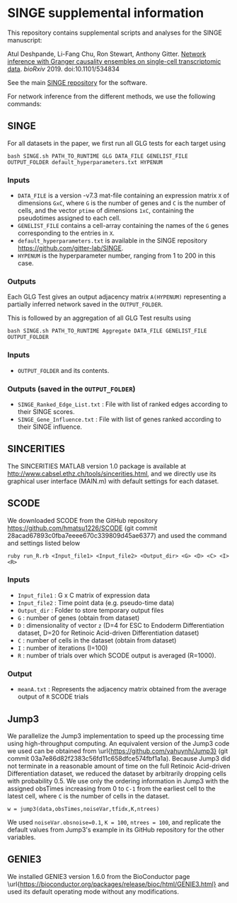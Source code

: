 # SINGE supplemental information
This repository contains supplemental scripts and analyses for the SINGE manuscript:

Atul Deshpande, Li-Fang Chu, Ron Stewart, Anthony Gitter.
[Network inference with Granger causality ensembles on single-cell transcriptomic data](https://doi.org/10.1101/534834).
*bioRxiv* 2019. doi:10.1101/534834

See the main [SINGE repository](https://github.com/gitter-lab/SINGE) for the software.

For network inference from the different methods, we use the following commands:

## SINGE
For all datasets in the paper, we first run all GLG tests for each target using 
```
bash SINGE.sh PATH_TO_RUNTIME GLG DATA_FILE GENELIST_FILE OUTPUT_FOLDER default_hyperparameters.txt HYPENUM
```

### Inputs 
- `DATA_FILE` is a version -v7.3 mat-file containing an expression matrix `X` of dimensions `GxC`, where `G` is the number of genes and `C` is the number of cells, and the vector `ptime` of dimensions `1xC`, containing the pseudotimes assigned to each cell. 
- `GENELIST_FILE` contains a cell-array containing the names of the `G` genes corresponding to the entries in `X`. 
- `default_hyperparameters.txt` is available in the SINGE repository https://github.com/gitter-lab/SINGE.
- `HYPENUM` is the hyperparameter number, ranging from 1 to 200 in this case.

### Outputs
Each GLG Test gives an output adjacency matrix `A(HYPENUM)` representing a partially inferred network saved in the `OUTPUT_FOLDER`.

This is followed by an aggregation of all GLG Test results using 
```
bash SINGE.sh PATH_TO_RUNTIME Aggregate DATA_FILE GENELIST_FILE OUTPUT_FOLDER
```
### Inputs
- `OUTPUT_FOLDER` and its contents.

### Outputs (saved in the `OUTPUT_FOLDER`)
- `SINGE_Ranked_Edge_List.txt` : File with list of ranked edges according to their SINGE scores.
- `SINGE_Gene_Influence.txt` : File with list of genes ranked according to their SINGE influence.


## SINCERITIES
The SINCERITIES MATLAB version 1.0 package is available at http://www.cabsel.ethz.ch/tools/sincerities.html, and we directly use its graphical user interface (MAIN.m) with default settings for each dataset.

## SCODE
We downloaded SCODE from the GitHub repository https://github.com/hmatsu1226/SCODE (git commit 28acad67893c0fba7eeee670c339809d45ae6377) and used the command and settings listed below

```
ruby run_R.rb <Input_file1> <Input_file2> <Output_dir> <G> <D> <C> <I> <R>
```
### Inputs
- `Input_file1` : G x C matrix of expression data
- `Input_file2` : Time point data (e.g. pseudo-time data)
- `Output_dir` : Folder to store temporary output files
- `G` : number of genes (obtain from dataset)
- `D` : dimensionality of vector `z` (D=4 for ESC to Endoderm Differentiation dataset, D=20 for Retinoic Acid-driven Differentiation dataset) 
- `C` : number of cells in the dataset (obtain from dataset)
- `I` : number of iterations (I=100)
- `R` : number of trials over which SCODE output is averaged (R=1000).
### Output
- `meanA.txt` : Represents the adjacency matrix obtained from the average output of `R` SCODE trials


## Jump3
We parallelize the Jump3 implementation to speed up the processing time using high-throughput computing. An equivalent version of the Jump3 code we used can be obtained from \url{https://github.com/vahuynh/Jump3} (git commit 03a7e86d82f2383c56fd11c658dfce574fbf1a1a).
Because Jump3 did not terminate in a reasonable amount of time on the full Retinoic Acid-driven Differentiation dataset, we reduced the dataset by arbitrarily dropping cells with probability 0.5.
We use only the ordering information in Jump3 with the assigned obsTimes increasing from 0 to `C-1` from the earliest cell to the latest cell, where `C` is the number of cells in the dataset. 
```
w = jump3(data,obsTimes,noiseVar,tfidx,K,ntrees)
```
We used `noiseVar.obsnoise=0.1`, `K = 100`, `ntrees = 100`, and replicate the default values from Jump3's example in its GitHub repository for the other variables.

## GENIE3
We installed GENIE3 version 1.6.0 from the BioConductor page \url{https://bioconductor.org/packages/release/bioc/html/GENIE3.html} and used its default operating mode without any modifications.
